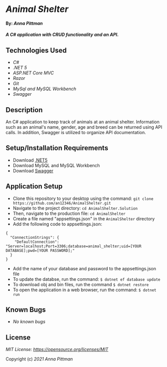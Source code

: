 # _Animal Shelter_

#### By: _*Anna Pittman*_

#### _A C# application with CRUD functionality and an API._

## Technologies Used

* _C#_
* _.NET 5_
* _ASP.NET Core MVC_
* _Razor_
* _Git_
* _MySql and MySQL Workbench_
* _Swagger_

## Description

An C# application to keep track of animals at an animal shelter. Information such as an animal's name, gender, age and breed can be returned using API calls. In addition, Swagger is utilized to organize API documentation. 

## Setup/Installation Requirements

* Download [.NET5](https://dotnet.microsoft.com/en-us/download/dotnet/5.0)
* Download MySQL and MySQL Workbench
* Download [Swagger](https://docs.microsoft.com/en-us/aspnet/core/tutorials/getting-started-with-swashbuckle?view=aspnetcore-3.1&tabs=visual-studio-code)

## Application Setup

* Clone this repository to your desktop using the command: `git clone https://github.com/an12346/AnimalShelter.git`
* Navigate to the project directory: `cd AnimalShelter.Solution`
* Then, navigate to the production file: `cd AnimalShelter`
* Create a file named "appsettings.json" in the `AnimalShelter` directory
* Add the following code to appsettings.json:
```
{
  "ConnectionStrings": {
    "DefaultConnection": "Server=localhost;Port=3306;database=animal_shelter;uid=[YOUR DATABASE];pwd=[YOUR PASSWORD];"
  }
}
```
* Add the name of your database and password to the appsettings.json file
* To update the databse, run the command: `$ dotnet ef database update`
* To download obj and bin files, run the command `$ dotnet restore` 
* To open the application in a web browser, run the command: `$ dotnet run`

## Known Bugs

* _No known bugs_

## License

_MIT License: https://opensource.org/licenses/MIT_

Copyright (c) _2021_ _Anna Pittman_